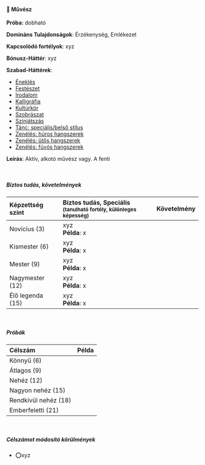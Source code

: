 #### 🔵 Művész

**Próba:** dobható

**Domináns Tulajdonságok**: Érzékenység, Emlékezet

**Kapcsolódó fortélyok**: xyz

**Bónusz-Háttér**: xyz

**Szabad-Háttérek**:
- [Éneklés](../hatterek.szabad/enekles.md)
- [Festészet](../hatterek.szabad/festeszet.md)
- [Irodalom](../hatterek.szabad/irodalom.md)
- [Kalligráfia](../hatterek.szabad/kalligrafia.md)
- [Kultúrkör](../hatterek.szabad/kulturkor.md)
- [Szobrászat](../hatterek.szabad/szobraszat.md)
- [Színjátszás](../hatterek.szabad/szinjatszas.md)
- [Tánc: speciális/belső stílus](../hatterek.szabad/tanc.md)
- [Zenélés: húros hangszerek](../hatterek.szabad/zeneles_huros_hangszerek.md)
- [Zenélés: ütős hangszerek](../hatterek.szabad/zeneles_utos_hangszerek.md)
- [Zenélés: fúvós hangszerek](../hatterek.szabad/zeneles_fuvos_hangszerek.md)

**Leírás**: Aktív, alkotó művész vagy. A fenti 

<br />

##### Biztos tudás, követelmények

| Képzettség szint | Biztos tudás, Speciális <br /><sub>(tanulható fortély, különleges  képesség)</sub> | Követelmény |
|:---------------- |:---------------------------------------------------------------------------------- |:-----------:|
| Novícius (3)     | xyz <br /> **Példa**: x                                                            |             |
| Kismester (6)    | xyz <br /> **Példa**: x                                                            |             |
| Mester (9)       | xyz <br /> **Példa**: x                                                            |             |
| Nagymester (12)  | xyz <br /> **Példa**: x                                                            |             |
| Élő legenda (15) | xyz <br /> **Példa**: x                                                            |             |

<br />

##### Próbák

| Célszám | Példa  |
| :----------- | :----------- |
| Könnyű       (6)  | |
| Átlagos      (9)  | |
| Nehéz        (12) | |
| Nagyon nehéz (15) | |
| Rendkívül nehéz (18) | |
| Emberfeletti (21) | |

<br />

##### Célszámot módosító körülmények

- ⭕xyz



